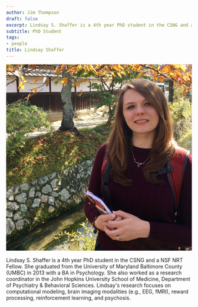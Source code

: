 ```yaml
---
author: Jim Thompson
draft: false
excerpt: Lindsay S. Shaffer is a 4th year PhD student in the CSNG and a NSF NRT Fellow. Lindsay's research focuses on computational modeling, brain imaging modalities (e.g., EEG, fMRI), reward processing, reinforcement learning, and psychosis.
subtitle: PhD Student
tags:
- people
title: Lindsay Shaffer
---
```


![Picture of Lindsay](lindsay.png)

Lindsay S. Shaffer is a 4th year PhD student in the CSNG and a NSF NRT Fellow. She graduated from the University of Maryland Baltimore County (UMBC) in 2013 with a BA in Psychology. She also worked as a research coordinator in the John Hopkins University School of Medicine, Department of Psychiatry & Behavioral Sciences. Lindsay's research focuses on computational modeling, brain imaging modalities (e.g., EEG, fMRI), reward processing, reinforcement learning, and psychosis.

